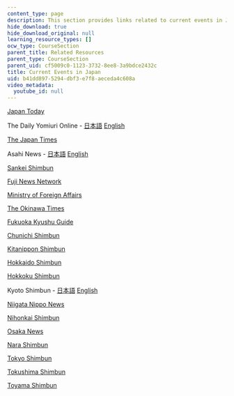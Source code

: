 ```yaml
---
content_type: page
description: This section provides links related to current events in Japan.
hide_download: true
hide_download_original: null
learning_resource_types: []
ocw_type: CourseSection
parent_title: Related Resources
parent_type: CourseSection
parent_uid: cf5009c0-1123-3732-8ee8-3a9bdce2432c
title: Current Events in Japan
uid: b41dd897-5294-dbf3-e7f8-aeceda4c608a
video_metadata:
  youtube_id: null
---
```


[Japan Today](https://japantoday.com/)

The Daily Yomiuri Online - [日本語](https://www.yomiuri.co.jp/) [English](http://www.yomiuri.co.jp/)  

[The Japan Times](https://www.japantimes.co.jp/)

Asahi News - [日本語](http://www.asahi.com/home.html) [English](http://www.asahi.com/)

[Sankei Shimbun](https://www.sankei.com/)

[Fuji News Network](http://www.fnn-news.com/)

[Ministry of Foreign Affairs](http://www.mofa.go.jp/)

[The Okinawa Times](https://www.japantimes.co.jp/tag/okinawa-times/)

[Fukuoka Kyushu Guide](https://fukuoka-kyushu-travel.com/)

[Chunichi Shimbun](https://www.chunichi.co.jp/)

[Kitanippon Shimbun](http://www.kitanippon.co.jp/)

[Hokkaido Shimbun](https://www.hokkaido-np.co.jp/)

[Hokkoku Shimbun](https://www.hokkoku.co.jp/)

Kyoto Shimbun - [日本語](https://www.kyoto-np.co.jp/) [English](http://www.kyoto-np.co.jp/kp/english/index.html)

[Niigata Nippo News](https://www.niigata-nippo.co.jp/)

[Nihonkai Shimbun](https://www.nnn.co.jp/)

[Osaka News](http://www.sankei-kansai.com/)

[Nara Shimbun](https://www.nara-np.co.jp/)

[Tokyo Shimbun](http://www.tokyo-np.co.jp/)

[Tokushima Shimbun](https://www.topics.or.jp/)

[Toyama Shimbun](http://www.toyama.hokkoku.co.jp/)